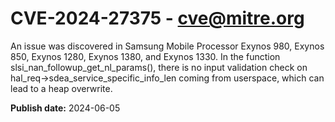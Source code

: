 # CVE-2024-27375 - cve@mitre.org

An issue was discovered in Samsung Mobile Processor Exynos 980, Exynos 850, Exynos 1280, Exynos 1380, and Exynos 1330. In the function slsi_nan_followup_get_nl_params(), there is no input validation check on hal_req->sdea_service_specific_info_len coming from userspace, which can lead to a heap overwrite.

**Publish date:** 2024-06-05
